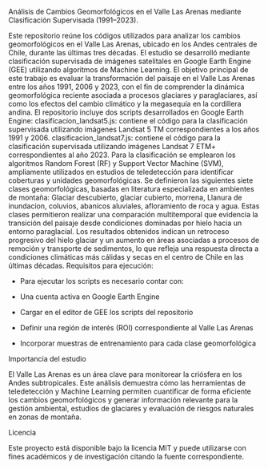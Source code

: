 Análisis de Cambios Geomorfológicos en el Valle Las Arenas mediante Clasificación Supervisada (1991–2023).

Este repositorio reúne los códigos utilizados para analizar los cambios geomorfológicos en el Valle Las Arenas, ubicado en los Andes centrales de Chile, durante las últimas tres décadas. El estudio se desarrolló mediante clasificación supervisada de imágenes satelitales en Google Earth Engine (GEE) utilizando algoritmos de Machine Learning.
El objetivo principal de este trabajo es evaluar la transformación del paisaje en el Valle Las Arenas entre los años 1991, 2006 y 2023, con el fin de comprender la dinámica geomorfológica reciente asociada a procesos glaciares y paraglaciares, así como los efectos del cambio climático y la megasequía en la cordillera andina.
El repositorio incluye dos scripts desarrollados en Google Earth Engine:
clasificacion_landsat5.js: contiene el código para la clasificación supervisada utilizando imágenes Landsat 5 TM correspondientes a los años 1991 y 2006.
clasificacion_landsat7.js: contiene el código para la clasificación supervisada utilizando imágenes Landsat 7 ETM+ correspondientes al año 2023.
Para la clasificación se emplearon los algoritmos Random Forest (RF) y Support Vector Machine (SVM), ampliamente utilizados en estudios de teledetección para identificar coberturas y unidades geomorfológicas. Se definieron las siguientes siete clases geomorfológicas, basadas en literatura especializada en ambientes de montaña:
Glaciar descubierto, glaciar cubierto, morrena, Llanura de inundacion, coluvios, abanicos aluviales, afloramiento de roca y agua.
Estas clases permitieron realizar una comparación multitemporal que evidencia la transición del paisaje desde condiciones dominadas por hielo hacia un entorno paraglacial. Los resultados obtenidos indican un retroceso progresivo del hielo glaciar y un aumento en áreas asociadas a procesos de remoción y transporte de sedimentos, lo que refleja una respuesta directa a condiciones climáticas más cálidas y secas en el centro de Chile en las últimas décadas.
Requisitos para ejecución:
- Para ejecutar los scripts es necesario contar con:

- Una cuenta activa en Google Earth Engine

- Cargar en el editor de GEE los scripts del repositorio

- Definir una región de interés (ROI) correspondiente al Valle Las Arenas

- Incorporar muestras de entrenamiento para cada clase geomorfológica

Importancia del estudio

El Valle Las Arenas es un área clave para monitorear la criósfera en los Andes subtropicales. Este análisis demuestra cómo las herramientas de teledetección y Machine Learning permiten cuantificar de forma eficiente los cambios geomorfológicos y generar información relevante para la gestión ambiental, estudios de glaciares y evaluación de riesgos naturales en zonas de montaña.

Licencia

Este proyecto está disponible bajo la licencia MIT y puede utilizarse con fines académicos y de investigación citando la fuente correspondiente.
